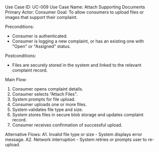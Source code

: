 Use Case ID: UC-009
Use Case Name: Attach Supporting Documents
Primary Actor: Consumer
Goal: To allow consumers to upload files or images that support their complaint.

Preconditions:
- Consumer is authenticated.
- Consumer is logging a new complaint, or has an existing one with "Open" or "Assigned" status.

Postconditions:
- Files are securely stored in the system and linked to the relevant complaint record.

Main Flow:
1. Consumer opens complaint details.
2. Consumer selects “Attach Files".
3. System prompts for file upload.
4. Consumer uploads one or more files.
5. System validates file type and size.
6. System stores files in secure blob storage and updates complaint record.
7. Consumer receives confirmation of successful upload.

Alternative Flows:
A1. Invalid file type or size - System displays error message.
A2. Network interruption - System retries or prompts user to re-upload.
